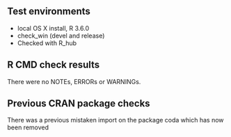 ## Test environments
* local OS X install, R 3.6.0
* check_win (devel and release)
* Checked with R_hub

## R CMD check results
There were no NOTEs, ERRORs or WARNINGs. 

## Previous CRAN package checks
There was a previous mistaken import on the package coda which has now been removed
